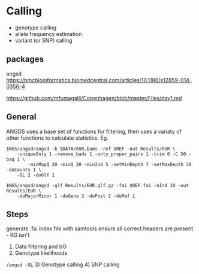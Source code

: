 # Calling 

* genotype calling
* allele frequency estimation
* variant (or SNP) calling

## packages
angsd 
https://bmcbioinformatics.biomedcentral.com/articles/10.1186/s12859-014-0356-4

https://github.com/mfumagalli/Copenhagen/blob/master/Files/day1.md
## General
ANGDS uses a base set of functions for filtering, then uses a variaty of other functions to calculate statistics. Eg. 

```
$NGS/angsd/angsd -b $DATA/EUR.bams -ref $REF -out Results/EUR \
	-uniqueOnly 1 -remove_bads 1 -only_proper_pairs 1 -trim 0 -C 50 -baq 1 \
        -minMapQ 20 -minQ 20 -minInd 5 -setMinDepth 7 -setMaxDepth 30 -doCounts 1 \
	-GL 2 -doGlf 1

$NGS/angsd/angsd -glf Results/EUR.glf.gz -fai $REF.fai -nInd 10 -out Results/EUR \
	-doMajorMinor 1 -doGeno 3 -doPost 2 -doMaf 1

```

## Steps
generate .fai index file with samtools
ensure all correct headers are present - RG isn't

1) Data filtering and I/O
2) Genotype likelihoods

`/angsd -GL`
3) Genotype calling
4) SNP calling

